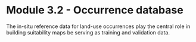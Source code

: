 # Module 3.2 - Occurrence database

The in-situ reference data for land-use occurrences play the central role in building suitability maps be serving as training and validation data.
